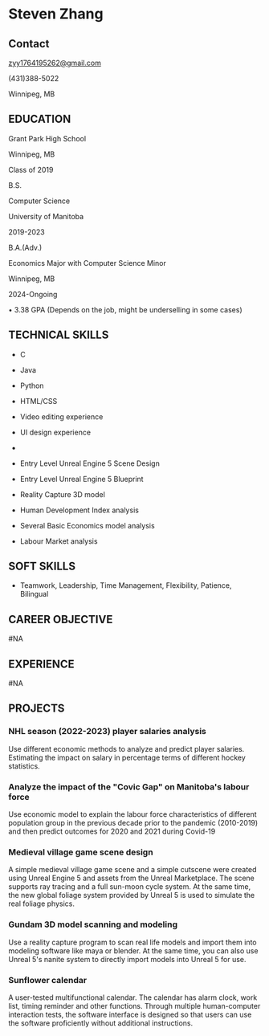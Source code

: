 # Steven Zhang

## Contact

[zyy1764195262@gmail.com](mailto:zyy1764195262@gmail.com)

(431)388-5022

Winnipeg, MB

## EDUCATION

Grant Park High School

Winnipeg, MB

Class of 2019

B.S.

Computer Science

University of Manitoba

2019-2023

B.A.(Adv.)

Economics Major with Computer Science Minor

Winnipeg, MB

2024-Ongoing

• 3.38 GPA (Depends on the job, might be underselling in some cases)

## TECHNICAL SKILLS

-   C

-   Java

-   Python

-   HTML/CSS

-   Video editing experience

-   UI design experience

-   

-   Entry Level Unreal Engine 5 Scene Design

-   Entry Level Unreal Engine 5 Blueprint

-   Reality Capture 3D model 

-   Human Development Index analysis

-   Several Basic Economics model analysis

-   Labour Market analysis 

## SOFT SKILLS

- Teamwork, Leadership, Time Management, Flexibility, Patience, Bilingual

## CAREER OBJECTIVE

#NA

## EXPERIENCE

#NA 

## PROJECTS

### NHL season (2022-2023) player salaries analysis

Use different economic methods to analyze and predict player salaries. 
Estimating the impact on salary in percentage terms of different hockey statistics.

### Analyze the impact of the "Covic Gap" on Manitoba's labour force

Use economic model to explain the labour force characteristics of different population group
in the previous decade prior to the pandemic (2010-2019) and then predict outcomes for 2020 and
2021 during Covid-19

### Medieval village game scene design

A simple medieval village game scene and a simple cutscene were created using
Unreal Engine 5 and assets from the Unreal Marketplace. The scene supports ray
tracing and a full sun-moon cycle system. At the same time, the new global
foliage system provided by Unreal 5 is used to simulate the real foliage
physics.

### Gundam 3D model scanning and modeling

Use a reality capture program to scan real life models and import them into
modeling software like maya or blender. At the same time, you can also use
Unreal 5's nanite system to directly import models into Unreal 5 for use.

### Sunflower calendar

A user-tested multifunctional calendar. The calendar has alarm clock, work list, 
timing reminder and other functions. Through multiple human-computer interaction tests, 
the software interface is designed so that users can use the software proficiently without additional instructions.
